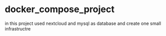 # docker_compose_project
in this project used nextcloud and mysql as database and create one small infrastructre 
